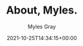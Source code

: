 ---
title: "About, Myles."
type: "page"
date: "2021-10-25T14:34:15+00:00"
aliases: ["about-us", "about-me", "contact"]
author: "Myles Gray"
ShowPostRelatedContent: false
disableShare: true
comments: false
hideMeta: true
ShowToc: false
---